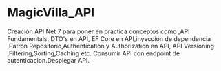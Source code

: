 # MagicVilla_API
Creación API  Net 7 para poner en practica conceptos como ,API Fundamentals, DTO's en API, EF Core en API,inyección de dependencia ,Patrón Repositorio,Authentication y Authorization en API, API Versioning ,Filtering,Sorting,Caching etc. Consumir API con endpoint de autenticacion.Desplegar API.
